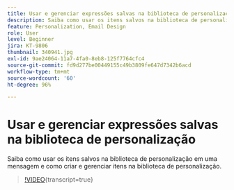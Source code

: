 ```yaml
---
title: Usar e gerenciar expressões salvas na biblioteca de personalização
description: Saiba como usar os itens salvos na biblioteca de personalização em uma mensagem e como criar e gerenciar itens na biblioteca de personalização.
feature: Personalization, Email Design
role: User
level: Beginner
jira: KT-9806
thumbnail: 340941.jpg
exl-id: 9ae24064-11a7-4fa0-8eb8-125f7764cfc4
source-git-commit: fd9d277be00449155c49b3809fe647d7342b6acd
workflow-type: tm+mt
source-wordcount: '60'
ht-degree: 96%

---
```


# Usar e gerenciar expressões salvas na biblioteca de personalização

Saiba como usar os itens salvos na biblioteca de personalização em uma mensagem e como criar e gerenciar itens na biblioteca de personalização.

>[!VIDEO](https://video.tv.adobe.com/v/340941?quality=12&learn=on){transcript=true}
